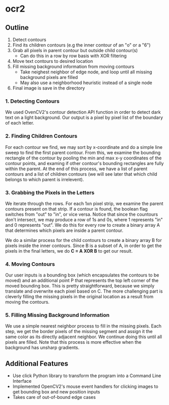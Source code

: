 # ocr2

## Outline

1. Detect contours
2. Find its children contours (e.g the inner contour of an "o" or a "6")
3. Grab all pixels in parent contour but outside child contour(s)
   * Can do this in a row by row basis with XOR filtering
4. Move text contours to desired location
5. Fill missing background information from moving contours
   * Take neighest neighbor of edge node, and loop until all missing background pixels are filled
   * May also use a neighborhood heuristic instead of a single node
6. Final image is save in the directory

### 1. Detecting Contours
We used OvenCV2's contour detection API function in order to detect dark text on a light background. Our output is a pixel by pixel list of the boundary of each letter.

### 2. Finding Children Contours
For each contour we find, we may sort by x-coordinate and do a simple line sweep to find the first parent contour. From this, we examine the bounding rectangle of the contour by pooling the min and max x-y coordinates of the contour points, and examing if other contour's bounding rectangles are fully within the parent. At the end of this process, we have a list of parent contours and a list of children contours (we will see later that which child belongs to which parent is irrelevent).

### 3. Grabbing the Pixels in the Letters
We iterate through the rows. For each 1xn pixel strip, we examine the parent contours present on that strip. If a contour is found, the boolean flag switches from "out" to "in", or vice versa. Notice that since the countours don't intersect, we may produce a row of 1s and 0s, where 1 represents "in" and 0 represents "out". We do this for every row to create a binary array A that determines which pixels are inside a parent contour.

We do a similar process for the child contours to create a binary array B for pixels inside the inner contours. Since B is a subset of A, in order to get the pixels in the final letters, we do **C = A XOR B** to get our result.

### 4. Moving Contours
Our user inputs is a bounding box (which encapsulates the contours to be moved) and an additional point P that represents the top left corner of the moved bounding box. This is pretty straightforward, because we simply translate and overwrite each pixel based on C. The more challenging part is cleverly filling the missing pixels in the original location as a result from moving the contours.

### 5. Filling Missing Background Information
We use a simple nearest neighbor process to fill in the missing pixels. Each step, we get the border pixels of the missing segment and assign it the same color as its directly adjacent neighbor. We continue doing this until all pixels are filled. Note that this process is more effective when the background has unsharp gradients.
  
## Additional Features

* Use click Python library to transform the program into a Command Line Interface
* Implemented OpenCV2's mouse event handlers for clicking images to get bounding box and new position inputs
* Takes care of out-of-bound edge cases
